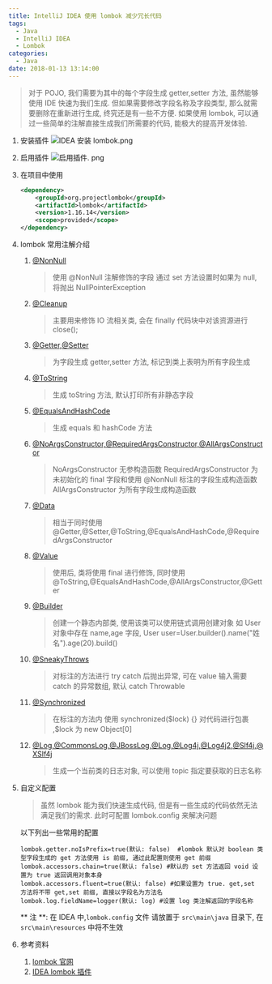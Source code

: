 ```yaml
---
title: IntelliJ IDEA 使用 lombok 减少冗长代码
tags:
  - Java
  - IntelliJ IDEA
  - Lombok
categories:
  - Java
date: 2018-01-13 13:14:00
---
```

> 对于 POJO, 我们需要为其中的每个字段生成 getter,setter 方法, 虽然能够使用 IDE 快速为我们生成. 但如果需要修改字段名称及字段类型, 那么就需要删除在重新进行生成, 终究还是有一些不方便. 如果使用 lombok, 可以通过一些简单的注解直接生成我们所需要的代码, 能极大的提高开发体验.

1. 安装插件
![IDEA 安装 lombok.png](/images/IntelliJ-IDEA-使用-lombok-减少冗长代码/IDEA安装lombok.png)
2. 启用插件
![启用插件. png](/images/IntelliJ-IDEA-使用-lombok-减少冗长代码/启用插件.png)
3. 在项目中使用
    ```xml
    <dependency>
        <groupId>org.projectlombok</groupId>
        <artifactId>lombok</artifactId>
        <version>1.16.14</version>
        <scope>provided</scope>
    </dependency>
    ```
4. lombok 常用注解介绍
    1. [@NonNull](https://projectlombok.org/features/NonNull.html)
        > 使用 @NonNull 注解修饰的字段 通过 set 方法设置时如果为 null, 将抛出 NullPointerException

    2. [@Cleanup](https://projectlombok.org/features/Cleanup.html)
        > 主要用来修饰 IO 流相关类, 会在 finally 代码块中对该资源进行 close();
        
    3. [@Getter,@Setter](https://projectlombok.org/features/GetterSetter.html)
        > 为字段生成 getter,setter 方法, 标记到类上表明为所有字段生成
        
    4. [@ToString](https://projectlombok.org/features/ToString.html)
        > 生成 toString 方法, 默认打印所有非静态字段
        
    5. [@EqualsAndHashCode](https://projectlombok.org/features/EqualsAndHashCode.html)
        > 生成 equals 和 hashCode 方法
        
    6. [@NoArgsConstructor,@RequiredArgsConstructor,@AllArgsConstructor](https://projectlombok.org/features/Constructor.html)
        > NoArgsConstructor 无参构造函数
        > RequiredArgsConstructor 为未初始化的 final 字段和使用 @NonNull 标注的字段生成构造函数
        > AllArgsConstructor 为所有字段生成构造函数
    7. [@Data](https://projectlombok.org/features/Data.html)
        > 相当于同时使用 @Getter,@Setter,@ToString,@EqualsAndHashCode,@RequiredArgsConstructor
    8. [@Value](https://projectlombok.org/features/Value.html)
        > 使用后, 类将使用 final 进行修饰, 同时使用 @ToString,@EqualsAndHashCode,@AllArgsConstructor,@Getter
        
    9. [@Builder](https://projectlombok.org/features/Builder.html)
        > 创建一个静态内部类, 使用该类可以使用链式调用创建对象
        > 如 User 对象中存在 name,age 字段, User user=User.builder().name("姓名").age(20).build()
    10. [@SneakyThrows](https://projectlombok.org/features/SneakyThrows.html)
        > 对标注的方法进行 try catch 后抛出异常, 可在 value 输入需要 catch 的异常数组, 默认 catch Throwable
        
    11. [@Synchronized](https://projectlombok.org/features/Synchronized.html)
        > 在标注的方法内 使用 synchronized(\$lock) {} 对代码进行包裹 ,$lock 为 new Object[0]
    12. [@Log,@CommonsLog,@JBossLog,@Log,@Log4j,@Log4j2,@Slf4j,@XSlf4j](https://projectlombok.org/features/Log.html)
        > 生成一个当前类的日志对象, 可以使用 topic 指定要获取的日志名称

5. 自定义配置        
    > 虽然 lombok 能为我们快速生成代码, 但是有一些生成的代码依然无法满足我们的需求. 此时可配置 lombok.config 来解决问题

    以下列出一些常用的配置
    ```config
    lombok.getter.noIsPrefix=true(默认: false)  #lombok 默认对 boolean 类型字段生成的 get 方法使用 is 前缀, 通过此配置则使用 get 前缀
    lombok.accessors.chain=true(默认: false) #默认的 set 方法返回 void 设置为 true 返回调用对象本身
    lombok.accessors.fluent=true(默认: false) #如果设置为 true. get,set 方法将不带 get,set 前缀, 直接以字段名为方法名
    lombok.log.fieldName=logger(默认: log) #设置 log 类注解返回的字段名称
    ```
    ** 注 **: 在 IDEA 中,`lombok.config` 文件 请放置于 `src\main\java` 目录下, 在 `src\main\resources` 中将不生效
6. 参考资料
    1. [lombok 官网](https://projectlombok.org/)
    2. [IDEA lombok 插件](https://github.com/mplushnikov/lombok-intellij-plugin)
